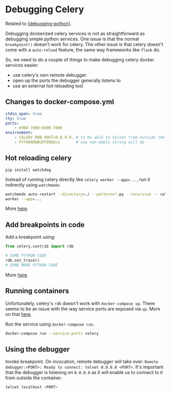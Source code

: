 Debugging Celery
===

Related to [[debugging-python]].

Debugging dockerized celery services is not as straightforward as debugging
simple python services. One issue is that the normal `breakpoint()` doesn't work
for celery. The other issue is that celery doesn't come with a `auto-reload`
feature, the same way frameworks like `flask` do.

So, we need to do a couple of things to make debugging celery docker services
easier:

- use celery's own remote debugger.
- open up the ports the debugger generally listens to
- use an external hot reloading tool

Changes to docker-compose.yml
---

```yaml
stdin_open: true
tty: true
ports:
	- 6900-7000:6900-7000
environment:
	- CELERY_RDB_HOST=0.0.0.0. # to be able to telnet from outside the container
	- PYTHONUNBUFFERED=1       # any non-empty string will do
```

Hot reloading celery
---

```
pip install watchdog
```

Instead of running celery directly like `celery worker --app=...`, run it
indirectly using `watchmedo`:

```bash
watchmedo auto-restart --directory=./ --pattern=*.py --recursive -- celery \
worker --app=...
```

More [
here](https://www.distributedpython.com/2019/04/23/celery-reload/).

Add breakpoints in code
---
Add a breakpoint using:

```python
from celery.contrib import rdb

# SOME PYTHON CODE
rdb.set_trace()
# SOME MORE PYTHON CODE
```

More [
here](https://docs.celeryproject.org/en/stable/reference/celery.contrib.rdb.html).

Running containers
---

Unfortunately, celery's `rdb` doesn't work with `docker-compose up`. There seems
to be an issue with the way service ports are exposed via `up`. More on that
[here](https://github.com/docker/compose/issues/4677).

Run the service using `docker-compose run`.

```bash
docker-compose run --service-ports celery
```

Using the debugger
---

Invoke breakpoint. On invocation, remote debugger will take over: `Remote
debugger:<PORT>: Ready to connect: telnet 0.0.0.0 <PORT>`. It's important that
the debugger is listening on `0.0.0.0` as it will enable us to connect to it
from outside the container.

```bash
telnet localhost <PORT>
```

[//begin]: # "Autogenerated link references for markdown compatibility"
[debugging-python]: ../../python/debugging/debugging-python.md "Debugging Python"
[//end]: # "Autogenerated link references"